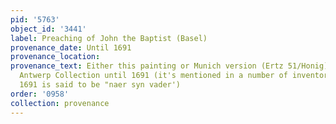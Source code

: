 ```yaml
---
pid: '5763'
object_id: '3441'
label: Preaching of John the Baptist (Basel)
provenance_date: Until 1691
provenance_location:
provenance_text: Either this painting or Munich version (Ertz 51/Honig) was in an
  Antwerp Collection until 1691 (it's mentioned in a number of inventories and in
  1691 is said to be "naer syn vader')
order: '0958'
collection: provenance
---
```

